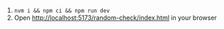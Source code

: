 1. `nvm i && npm ci && npm run dev`
1. Open [http://localhost:5173/random-check/index.html](http://localhost:5173/random-check/index.html) in your browser
